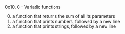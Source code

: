 0x10. C - Variadic functions

0. a function that returns the sum of all its parameters
1. a function that prints numbers, followed by a new line
2. a function that prints strings, followed by a new line
